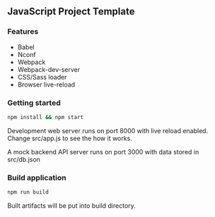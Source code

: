 ## JavaScript Project Template

### Features
* Babel
* Nconf 
* Webpack
* Webpack-dev-server
* CSS/Sass loader
* Browser live-reload

### Getting started
```bash
npm install && npm start
```

Development web server runs on port 8000 with live reload enabled. Change src/app.js to see the how it works.

A mock backend API server runs on port 3000 with data stored in src/db.json

### Build application
```bash
npm run build
```

Built artifacts will be put into build directory.
